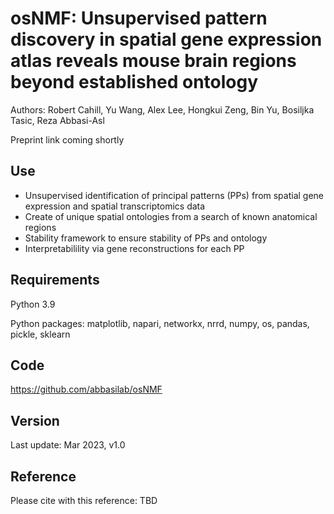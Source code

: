 # osNMF: Unsupervised pattern discovery in spatial gene expression atlas reveals mouse brain regions beyond established ontology

Authors: Robert Cahill, Yu Wang, Alex Lee, Hongkui Zeng, Bin Yu, Bosiljka Tasic, Reza Abbasi-Asl

Preprint link coming shortly

## Use
* Unsupervised identification of principal patterns (PPs) from spatial gene expression and spatial transcriptomics data
* Create of unique spatial ontologies from a search of known anatomical regions
* Stability framework to ensure stability of PPs and ontology
* Interpretabilility via gene reconstructions for each PP

## Requirements

Python 3.9

Python packages: matplotlib, napari, networkx, nrrd, numpy, os, pandas, pickle, sklearn

## Code
https://github.com/abbasilab/osNMF

## Version
Last update: Mar 2023, v1.0

## Reference
Please cite with this reference: TBD